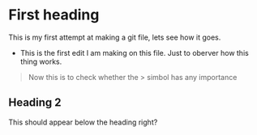# First heading
This is my first attempt at making a git file, lets see how it goes.
- This is the first edit I am making on this file. Just to oberver how this thing works.

>Now this is to check whether the > simbol has any importance
## Heading 2
This should appear below the heading right?   